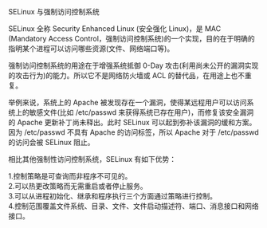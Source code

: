 SELinux 与强制访问控制系统    
   
SELinux 全称 Security Enhanced Linux (安全强化 Linux)，是 MAC (Mandatory Access Control，强制访问控制系统)的一个实现，目的在于明确的指明某个进程可以访问哪些资源(文件、网络端口等)。    

强制访问控制系统的用途在于增强系统抵御 0-Day 攻击(利用尚未公开的漏洞实现的攻击行为)的能力。所以它不是网络防火墙或 ACL 的替代品，在用途上也不重复。    

举例来说，系统上的 Apache 被发现存在一个漏洞，使得某远程用户可以访问系统上的敏感文件(比如 /etc/passwd 来获得系统已存在用户)，而修复该安全漏洞的 Apache 更新补丁尚未释出。此时 SELinux 可以起到弥补该漏洞的缓和方案。因为 /etc/passwd 不具有 Apache 的访问标签，所以 Apache 对于 /etc/passwd 的访问会被 SELinux 阻止。        

相比其他强制性访问控制系统，SELinux 有如下优势：    

1.控制策略是可查询而非程序不可见的。    
2.可以热更改策略而无需重启或者停止服务。    
3.可以从进程初始化、继承和程序执行三个方面通过策略进行控制。    
4.控制范围覆盖文件系统、目录、文件、文件启动描述符、端口、消息接口和网络接口。    
